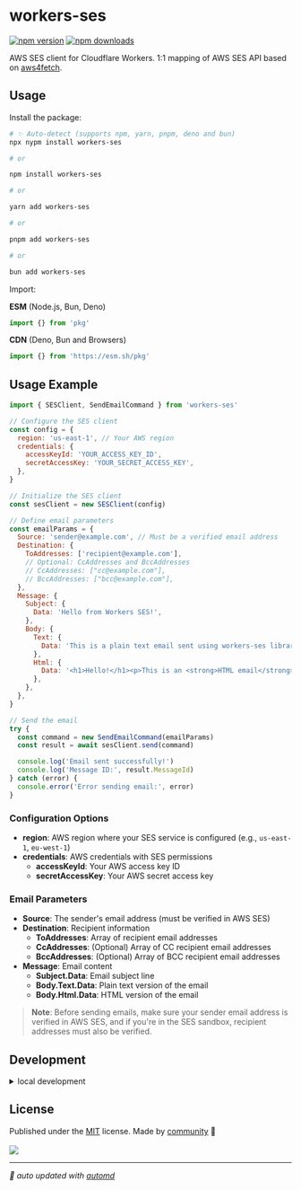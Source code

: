 # workers-ses

<!-- automd:badges color=yellow -->

[![npm version](https://img.shields.io/npm/v/workers-ses?color=yellow)](https://npmjs.com/package/workers-ses)
[![npm downloads](https://img.shields.io/npm/dm/workers-ses?color=yellow)](https://npm.chart.dev/workers-ses)

<!-- /automd -->

AWS SES client for Cloudflare Workers. 1:1 mapping of AWS SES API based on [aws4fetch](https://github.com/mhart/aws4fetch).

## Usage

Install the package:

```sh
# ✨ Auto-detect (supports npm, yarn, pnpm, deno and bun)
npx nypm install workers-ses

# or

npm install workers-ses

# or

yarn add workers-ses

# or

pnpm add workers-ses

# or

bun add workers-ses
```

Import:

<!-- automd:jsimport cdn name="pkg" -->

**ESM** (Node.js, Bun, Deno)

```js
import {} from 'pkg'
```

**CDN** (Deno, Bun and Browsers)

```js
import {} from 'https://esm.sh/pkg'
```

<!-- /automd -->

## Usage Example

```js
import { SESClient, SendEmailCommand } from 'workers-ses'

// Configure the SES client
const config = {
  region: 'us-east-1', // Your AWS region
  credentials: {
    accessKeyId: 'YOUR_ACCESS_KEY_ID',
    secretAccessKey: 'YOUR_SECRET_ACCESS_KEY',
  },
}

// Initialize the SES client
const sesClient = new SESClient(config)

// Define email parameters
const emailParams = {
  Source: 'sender@example.com', // Must be a verified email address
  Destination: {
    ToAddresses: ['recipient@example.com'],
    // Optional: CcAddresses and BccAddresses
    // CcAddresses: ["cc@example.com"],
    // BccAddresses: ["bcc@example.com"],
  },
  Message: {
    Subject: {
      Data: 'Hello from Workers SES!',
    },
    Body: {
      Text: {
        Data: 'This is a plain text email sent using workers-ses library.',
      },
      Html: {
        Data: '<h1>Hello!</h1><p>This is an <strong>HTML email</strong> sent using workers-ses library.</p>',
      },
    },
  },
}

// Send the email
try {
  const command = new SendEmailCommand(emailParams)
  const result = await sesClient.send(command)

  console.log('Email sent successfully!')
  console.log('Message ID:', result.MessageId)
} catch (error) {
  console.error('Error sending email:', error)
}
```

### Configuration Options

- **region**: AWS region where your SES service is configured (e.g., `us-east-1`, `eu-west-1`)
- **credentials**: AWS credentials with SES permissions
  - **accessKeyId**: Your AWS access key ID
  - **secretAccessKey**: Your AWS secret access key

### Email Parameters

- **Source**: The sender's email address (must be verified in AWS SES)
- **Destination**: Recipient information
  - **ToAddresses**: Array of recipient email addresses
  - **CcAddresses**: (Optional) Array of CC recipient email addresses
  - **BccAddresses**: (Optional) Array of BCC recipient email addresses
- **Message**: Email content
  - **Subject.Data**: Email subject line
  - **Body.Text.Data**: Plain text version of the email
  - **Body.Html.Data**: HTML version of the email

> **Note**: Before sending emails, make sure your sender email address is verified in AWS SES, and if you're in the SES sandbox, recipient addresses must also be verified.

## Development

<details>

<summary>local development</summary>

- Clone this repository
- Install latest LTS version of [Node.js](https://nodejs.org/en/)
- Enable [Corepack](https://github.com/nodejs/corepack) using `corepack enable`
- Install dependencies using `pnpm install`
- Run interactive tests using `pnpm dev`

</details>

## License

<!-- automd:contributors license=MIT -->

Published under the [MIT](https://github.com/fayazara/workers-ses/blob/main/LICENSE) license.
Made by [community](https://github.com/fayazara/workers-ses/graphs/contributors) 💛
<br><br>
<a href="https://github.com/fayazara/workers-ses/graphs/contributors">
<img src="https://contrib.rocks/image?repo=fayazara/workers-ses" />
</a>

<!-- /automd -->

<!-- automd:with-automd -->

---

_🤖 auto updated with [automd](https://automd.unjs.io)_

<!-- /automd -->
